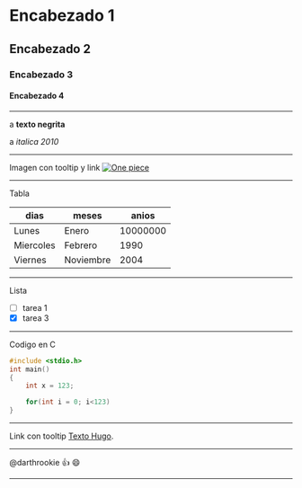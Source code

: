 <!-- Comentario -->

# Encabezado 1

## Encabezado 2

### Encabezado 3

#### Encabezado 4

___

a __texto negrita__

a *italica 2010*

___

Imagen con tooltip y link
[![One piece](download.png)](https://www.google.com/search?q=siglas+html&rlz=1C1ONGR_esMX1161MX1161&oq=siglas+ht&gs_lcrp=EgZjaHJvbWUqBwgBEAAYgAQyCQgAEEUYORiABDIHCAEQABiABDIHCAIQABiABDIHCAMQABiABDIHCAQQABiABDIHCAUQABiABDIICAYQABgWGB4yCggHEAAYChgWGB4yCAgIEAAYFhgeMggICRAAGBYYHtIBCDM5NjhqMGo3qAIAsAIA&sourceid=chrome&ie=UTF-8 "One piece")

___

Tabla

| dias | meses | anios |
| - | - | - |
| Lunes| Enero | 10000000 |
| Miercoles | Febrero | 1990 |
| Viernes | Noviembre | 2004|

___

Lista

- [ ] tarea 1
- [x] tarea 3

___

Codigo en C

```c
#include <stdio.h>
int main()
{
    int x = 123;

    for(int i = 0; i<123)
}
```

___

Link con tooltip [Texto Hugo](https://www.google.com/search?q=hugo+programacion&rlz=1C1ONGR_esMX1161MX1161&oq=hugo+programacion&gs_lcrp=EgZjaHJvbWUyBggAEEUYOTIICAEQABgWGB4yCggCEAAYgAQYogQyBwgDEAAY7wUyBwgEEAAY7wUyBwgFEAAY7wXSAQkxNTE3MmowajeoAgCwAgA&sourceid=chrome&ie=UTF-8"Hugo").

___

@darthrookie :+1: :smile:

___
